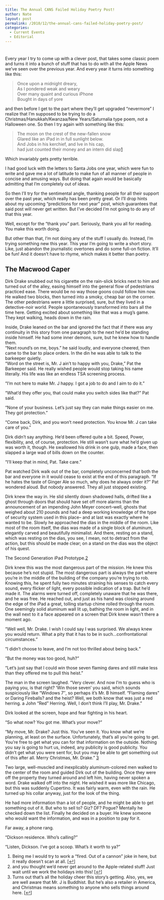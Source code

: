 ```yaml
---
title: The Annual CANS Failed Holiday Poetry Post!
author: Nate
layout: post
permalink: /2010/12/the-annual-cans-failed-holiday-poetry-post/
categories:
  - Current Events
  - Editorial
---
```

# 

Every year I try to come up with a clever post, that takes some classic poem and turns it into a bunch of stuff that has to do with all the Apple News we’ve seen over the previous year. And every year it turns into something like this:

> Once upon a midnight dreary,  
> As I pondered weak and weary  
> Over many quaint and curious iPhone  
> Bought in days of yore

and then before I get to the part where they’ll get upgraded “nevermore” I realize that I’m supposed to be trying to do a Christmas/Hanukkah/Kwanzaa/New Years/Saturnalia type poem, not a Halloween one. So then I try again with something like this:

> The moon on the crest of the new-fallen snow  
> Glared like an iPad in in full sunlight below.  
> And Jobs in his kerchief, and Ive in his cap,  
> had just counted their money and an intern did slap[1][1] 

 [1]: #footnote_0_1020 "Being me I would try to work a “fired. Out of a cannon” joke in here, but it really doesn’t scan at all."

Which invariably gets pretty terrible. 

I had good luck with the letters to Santa Jobs one year, which were fun to write and gave me a lot of latitude to make fun of all manner of people in concise and amusing ways. But doing that again would be basically admitting that I’m completely out of ideas. 

So then I’ll try for the sentimental angle, thanking people for all their support over the past year, which really has been pretty great. Or I’ll drop hints about my upcoming “predictions for next year” post, which guarantees that said post will never get written. But I’ve decided I’m not going to do any of that this year. 

Well, except for the “thank you” part. Seriously, thank you all for reading. You make this worth doing. 

But other than that, I’m not doing any of the stuff I usually do. Instead, I’m trying something new this year. This year I’m going to write a short story. Like, just abandon the journalistic overtones and do some full-on fiction. It’ll be fun! And it doesn’t have to rhyme, which makes it better than poetry.

## The Macwood Caper 

Dirk Drake snubbed out his cigarette on the rain-slick bricks next to him and turned out of the alley, easing himself into the general flow of pedestrians practiced ease. There would be no way those goons could follow him now. He walked two blocks, then turned into a smoky, cheap bar on the corner. The other pedestrians were a little surprised, sure, but they lived in a detective-noir world. People spontaneously transformed into bars all the time here. Getting excited about something like that was a mug’s game. They kept walking, heads down in the rain.

Inside, Drake leaned on the bar and ignored the fact that if there was any continuity in this story from one paragraph to the next he’d be standing inside himself. He had some inner demons, sure, but he knew how to handle them.  
“Next round’s on me, boys.” he said loudly, and everyone cheered, then came to the bar to place orders. In the din he was able to talk to the barkeeper quietly.  
“Word on the street is, Mr. J ain’t to happy with you, Drake,” Pat the Barkeeper said. He really wished people would stop taking his name literally. His life was like an endless TSA screening process.

“I’m not here to make Mr. J happy. I got a job to do and I aim to do it.”

“What’d they offer you, that could make you switch sides like that?” Pat said. 

“None of your business. Let’s just say they can make things easier on me. They got protection.”

“Come back, Dirk, and you won’t need protection. You know Mr. J can take care of you.”

Dirk didn’t say anything. He’d been offered quite a bit. Speed, Power, flexibility, and, of course, protection. He still wasn’t sure what he’d given up was worth it, though. He swallowed his drink in one gulp, made a face, then slapped a large wad of bills down on the counter.

“I’ll keep that in mind, Pat. Take care.”

Pat watched Dirk walk out of the bar, completely unconcerned that both the bar and everyone in it would cease to exist at the end of this paragraph. “If he hates the taste of Ginger Ale so much, why does he always order it?” Pat wondered aloud. But nobody answered. They all just stopped existing.

Dirk knew the way in. He slid silently down shadowed halls, drifted like a ghost through doors that should have set off more alarms than the announcement of an impending John Meyer concert–well, ghosts that weighed about 210 pounds and had a deep working knowledge of the type of security system used in this place– and at last was exactly where he wanted to be. Slowly he approached the dias in the middle of the room. Like most of the room itself, the dias was made of a single block of aluminum, elegantly carved and beautifully minimalist. And there, resting on a stand, which was resting on the dias, you see, I mean, not to detract from the action, but this should be made clear; on a stand on the dias was the object of his quest.

The Second Generation iPad Prototype.[2][2]

 [2]: #footnote_1_1020 "and you thought we’d never get around to the Apple-related stuff! Just wait until we work the holidays into this!"

Dirk knew this was the most dangerous part of the mission. He knew this because he’s not stupid. The most dangerous part is always the part where you’re in the middle of the building of the company you’re trying to rob. Knowing this, he spent fully two minutes straining his senses to catch every sound, every flicker of light, every possible indication of a trap. But he’d made it. The alarms were turned off, completely unaware that he was there, and he was free. He reached out, and just as his hand was closing around the edge of the iPad a great, tolling startup chime rolled through the room. One seemingly solid aluminum wall lit up, bathing the room in light, and in the wall next to it a face appeared on a screen that Dirk knew wasn’t there a moment ago.

“Well well, Mr. Drake. I wish I could say I was surprised. We always knew you would return. What a pity that it has to be in such…confrontational circumstances.”

“I didn’t choose to leave, and I’m not too thrilled about being back.”

“But the money was too good, huh?”

“Let’s just say that I could win those seven flaming dares and still make less than they offered me to pull this heist.”

The man in the screen laughed. “Very clever. And now I’m to guess who is paying you, is that right? ‘Win those seven’ you said, which sounds suspiciously like “Windows 7″, so perhaps it’s Mr. B himself. “Flaming dares” or Daring Fireballs? and the heist? Well, we both know that was just a red herring. a John “Red” Herring. Well, I don’t think I’ll play, Mr. Drake.” 

Dirk looked at the screen, hope and fear fighting in his heart. 

“So what now? You got me. What’s your move?”

“My move, Mr. Drake? Just this. You’ve seen it. You know what we’re planning, at least on the surface. Unfortunately, that’s all you’re going to get. You’re free to get what you can for that information on the outside. Nothing you say is going to hurt us, indeed, any publicity is good publicity. You didn’t get what you were sent for, but you may be able to get something out of this after all. Merry Christmas, Mr. Drake.” [3][3]

 [3]: #footnote_2_1020 "Turns out that’s all the holiday cheer this story’s getting. Also, yes, we are well aware that Mr. J is Buddhist. But he’s also a retailer in America, and Christmas means something to anyone who sells things around here."

Two large, well-muscled and inexplicably aluminum-colored men walked to the center of the room and guided Dirk out of the building. Once they were off the property they turned around and left him, having never spoken a word. Drake walked off into the night. He wished it was more like Chicago, but this was suddenly Cupertino. It was fairly warm, even with the rain. He turned up his collar anyway, just for the look of the thing.

He had more information than a lot of people, and he might be able to get something out of it. But who to sell to? Giz? DF? Pogue? Mentally he checked down the list. Finally he decided on a buyer. He knew someone who would want the information, and was in a position to pay for it.

Far away, a phone rang.

“Dickson residence. Who’s calling?”

“Listen, Dickson. I’ve got a scoop. What’s it worth to ya?”

1.  Being me I would try to work a “fired. Out of a cannon” joke in here, but it really doesn’t scan at all. [[↩][4]]
2.  and you thought we’d never get around to the Apple-related stuff! Just wait until we work the holidays into this! [[↩][5]]
3.  Turns out that’s all the holiday cheer this story’s getting. Also, yes, we are well aware that Mr. J is Buddhist. But he’s also a retailer in America, and Christmas means something to anyone who sells things around here. [[↩][6]]

 [4]: #identifier_0_1020
 [5]: #identifier_1_1020
 [6]: #identifier_2_1020
